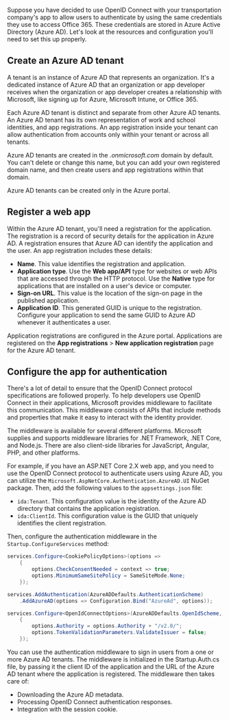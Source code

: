Suppose you have decided to use OpenID Connect with your transportation company's app to allow users to authenticate by using the same credentials they use to access Office 365. These credentials are stored in Azure Active Directory (Azure AD). Let's look at the resources and configuration you'll need to set this up properly.

## Create an Azure AD tenant

A tenant is an instance of Azure AD that represents an organization. It's a dedicated instance of Azure AD that an organization or app developer receives when the organization or app developer creates a relationship with Microsoft, like signing up for Azure, Microsoft Intune, or Office 365.

Each Azure AD tenant is distinct and separate from other Azure AD tenants. An Azure AD tenant has its own representation of work and school identities, and app registrations. An app registration inside your tenant can allow authentication from accounts only within your tenant or across all tenants.

Azure AD tenants are created in the *.onmicrosoft.com* domain by default. You can't delete or change this name, but you can add your own registered domain name, and then create users and app registrations within that domain.

Azure AD tenants can be created only in the Azure portal.

## Register a web app

Within the Azure AD tenant, you'll need a registration for the application. The registration is a record of security details for the application in Azure AD. A registration ensures that Azure AD can identify the application and the user. An app registration includes these details:

- **Name**. This value identifies the registration and application.
- **Application type**. Use the **Web app/API** type for websites or web APIs that are accessed through the HTTP protocol. Use the **Native** type for applications that are installed on a user's device or computer.
- **Sign-on URL**. This value is the location of the sign-on page in the published application.
- **Application ID**. This generated GUID is unique to the registration. Configure your application to send the same GUID to Azure AD whenever it authenticates a user.

Application registrations are configured in the Azure portal. Applications are registered on the **App registrations** > **New application registration** page for the Azure AD tenant.

## Configure the app for authentication

There's a lot of detail to ensure that the OpenID Connect protocol specifications are followed properly. To help developers use OpenID Connect in their applications, Microsoft provides middleware to facilitate this communication. This middleware consists of APIs that include methods and properties that make it easy to interact with the identity provider.

The middleware is available for several different platforms. Microsoft supplies and supports middleware libraries for .NET Framework, .NET Core, and Node.js. There are also client-side libraries for JavaScript, Angular, PHP, and other platforms.

For example, if you have an ASP.NET Core 2.X web app, and you need to use the OpenID Connect protocol to authenticate users using Azure AD, you can utilize the `Microsoft.AspNetCore.Authentication.AzureAD.UI` NuGet package. Then, add the following values to the `appsettings.json` file:

- `ida:Tenant`. This configuration value is the identity of the Azure AD directory that contains the application registration.
- `ida:ClientId`. This configuration value is the GUID that uniquely identifies the client registration.

Then, configure the authentication middleware in the `Startup.ConfigureServices` method:

```csharp
services.Configure<CookiePolicyOptions>(options =>
    {
        options.CheckConsentNeeded = context => true;
        options.MinimumSameSitePolicy = SameSiteMode.None;
    });

services.AddAuthentication(AzureADDefaults.AuthenticationScheme)
    .AddAzureAD(options => Configuration.Bind("AzureAd", options));

services.Configure<OpenIdConnectOptions>(AzureADDefaults.OpenIdScheme, options =>
    {
        options.Authority = options.Authority + "/v2.0/";
        options.TokenValidationParameters.ValidateIssuer = false;
    });
```

You can use the authentication middleware to sign in users from a one or more Azure AD tenants. The middleware is initialized in the Startup.Auth.cs file, by passing it the client ID of the application and the URL of the Azure AD tenant where the application is registered. The middleware then takes care of:

- Downloading the Azure AD metadata.
- Processing OpenID Connect authentication responses.
- Integration with the session cookie.
